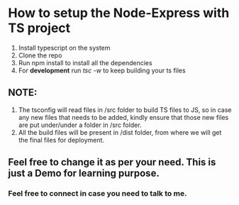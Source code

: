# How to setup the Node-Express with TS project

1. Install typescript on the system
2. Clone the repo
3. Run npm install to install all the dependencies
4. For **development** run _tsc -w_ to keep building your ts files

## NOTE:
1. The tsconfig will read files in /src folder to build TS files to JS, so in case any new files that needs to be added, kindly ensure that those new files are put under/under a folder in /src folder.
2. All the build files will be present in /dist folder, from where we will get the final files for deployment.



## Feel free to change it as per your need. This is just a Demo for learning purpose.

### Feel free to connect in case you need to talk to me.